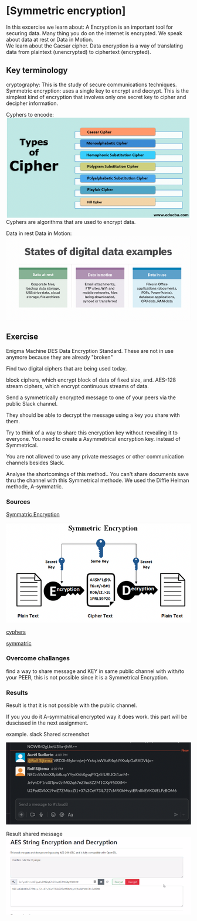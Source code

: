 # [Symmetric encryption]

In this excercise we learn about:
A Encryption is an important tool for securing data. 
Many thing you do on the internet is encrypted. 
We speak about data at rest or Data in Motion.  
We learn about the Caesar cipher.
Data encryption is a way of translating data from plaintext (unencrypted) to ciphertext (encrypted). 

## Key terminology
cryptography: This is the study of secure communications techniques. 
Symmetric encryption: uses a single key to encrypt and decrypt. This is the simplest kind of encryption that involves only one secret key to cipher and decipher information.

Cyphers to encode: 
![cyphers](../00_includes/Cyphers.png)
Cyphers are algorithms that are used to encrypt data. 

Data in rest Data in Motion:
![restmotion](../00_includes/data%20rest%20motion.png)

## Exercise
Enigma Machine 
DES Data Encryption Standard.
These are not in use anymore because they are already "broken" 

Find two digital ciphers that are being used today.

block ciphers, which encrypt block of data of fixed size, and. AES-128
stream ciphers, which encrypt continuous streams of data.

Send a symmetrically encrypted message to one of your peers via the public Slack channel.

They should be able to decrypt the message using a key you share with them. 

Try to think of a way to share this encryption key without revealing it to everyone.
You need to create a Asymmetrical encryption key.   instead of Symmetrical.  

You are not allowed to use any private messages or other communication channels besides Slack. 

Analyse the shortcomings of this method..
You can't share documents save thru the channel with this Symmetrical methode.  We used the Diffie Helman methode, A-symmatric. 

### Sources
[Symmatric Encryption](https://www.ssl2buy.com/wiki/symmetric-vs-asymmetric-encryption-what-are-differences)

![symmetrical](../00_includes/Symmetrical%20Encryption.png)

[cyphers](https://www.educba.com/types-of-cipher/)

[symmatric](https://www.youtube.com/watch?v=AQDCe585Lnc)

### Overcome challanges
find a way to share message and KEY in same public channel with with/to your PEER, this is not possible since it is a Symmetrical Encryption.

### Results
Result is that it is not possible with the public channel. 

If you you do it A-symmatrical encrypted way it does work. this part will be duscissed in the next assignment. 

example. 
slack Shared screenshot

![slack](../00_includes/Slack%20shared.png)

Result shared message
![resultmessage](../00_includes/result%20AES.png)
